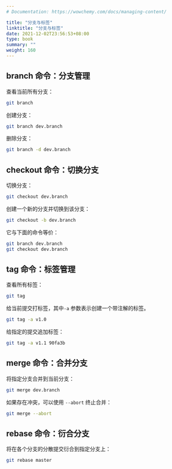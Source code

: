 ```yaml
---
# Documentation: https://wowchemy.com/docs/managing-content/

title: "分支与标签"
linktitle: "分支与标签"
date: 2021-12-02T23:56:53+08:00
type: book
summary: ""
weight: 160
---
```


<!--more-->

## branch 命令：分支管理

查看当前所有分支：

```bash
git branch
```

创建分支：

```bash
git branch dev.branch
```

删除分支：

```bash
git branch -d dev.branch
```

## checkout 命令：切换分支

切换分支：

```bash
git checkout dev.branch
```

创建一个新的分支并切换到该分支：

```bash
git checkout -b dev.branch
```

它与下面的命令等价：

```bash
git branch dev.branch
git checkout dev.branch
```

## tag 命令：标签管理

查看所有标签：

```bash
git tag
```

给当前提交打标签，其中`-a` 参数表示创建一个带注解的标签。

```bash
git tag -a v1.0
```

给指定的提交追加标签：

```bash
git tag -a v1.1 90fa3b
```

## merge 命令：合并分支

将指定分支合并到当前分支：

```bash
git merge dev.branch
```

如果存在冲突，可以使用 `--abort` 终止合并：

```bash
git merge --abort
```

## rebase 命令：衍合分支

将在各个分支的分散提交衍合到指定分支上：

```bash
git rebase master
```
